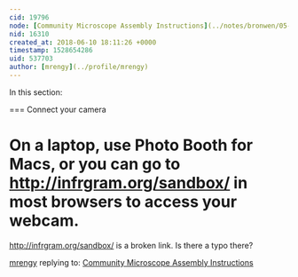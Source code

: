 ```yaml
---
cid: 19796
node: [Community Microscope Assembly Instructions](../notes/bronwen/05-07-2018/community-microscope-assembly-instructions)
nid: 16310
created_at: 2018-06-10 18:11:26 +0000
timestamp: 1528654286
uid: 537703
author: [mrengy](../profile/mrengy)
---
```


In this section:

===
Connect your camera

On a laptop, use Photo Booth for Macs, or you can go to http://infrgram.org/sandbox/ in most browsers to access your webcam.
===

http://infrgram.org/sandbox/ is a broken link. Is there a typo there?

[mrengy](../profile/mrengy) replying to: [Community Microscope Assembly Instructions](../notes/bronwen/05-07-2018/community-microscope-assembly-instructions)

